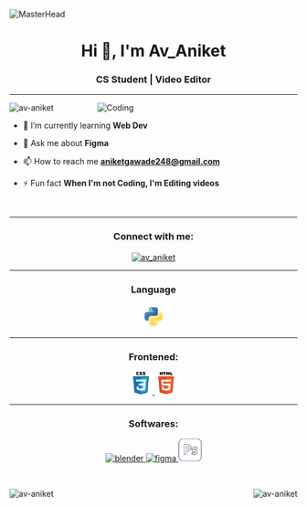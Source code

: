 ![MasterHead](https://i.pinimg.com/originals/0a/dd/5a/0add5a26394fa458118f96c0bb49e840.gif)
<h1 align="center">Hi 👋, I'm Av_Aniket</h1>
<h3 align="center">CS Student | Video Editor</h3>

---

<img align="right" alt="Coding" width="350" src="https://media1.tenor.com/m/xtRU2hPyPV0AAAAC/jujutsu-kaisen-jjk.gif">
<p align="left"> <img src="https://komarev.com/ghpvc/?username=av-aniket&label=Profile%20views&color=0e75b6&style=flat" alt="av-aniket" /> </p>

- 🌱 I’m currently learning **Web Dev**

- 💬 Ask me about **Figma**

- 📫 How to reach me **aniketgawade248@gmail.com**

- ⚡ Fun fact **When I'm not Coding, I'm Editing videos**
<p>&nbsp;</p>

---

<h3 align="center">Connect with me:</h3>
<p align="center">
<a href="https://instagram.com/av_aniket" target="blank"><img align="center" src="https://raw.githubusercontent.com/rahuldkjain/github-profile-readme-generator/master/src/images/icons/Social/instagram.svg" alt="av_aniket" height="30" width="40" /></a>
</p>

---

<h3 align="center">Language</h3>
<p align="center"> <a href="https://www.python.org" target="_blank" rel="noreferrer"> <img src="https://raw.githubusercontent.com/devicons/devicon/master/icons/python/python-original.svg" alt="python" width="40" height="40"/> </a> </p>

---

<h3 align="center">Frontened:</h3>
<p align="center"> <a href="https://www.w3schools.com/css/" target="_blank" rel="noreferrer"> <img src="https://raw.githubusercontent.com/devicons/devicon/master/icons/css3/css3-original-wordmark.svg" alt="css3" width="40" height="40"/> </a> <a href="https://www.w3.org/html/" target="_blank" rel="noreferrer"> <img src="https://raw.githubusercontent.com/devicons/devicon/master/icons/html5/html5-original-wordmark.svg" alt="html5" width="40" height="40"/> </a> 

---

<h3 align="center">Softwares:</h3>
<p align="center"> <a href="https://www.blender.org/" target="_blank" rel="noreferrer"> <img src="https://download.blender.org/branding/community/blender_community_badge_white.svg" alt="blender" width="40" height="40"/> </a> <a href="https://www.figma.com/" target="_blank" rel="noreferrer"> <img src="https://www.vectorlogo.zone/logos/figma/figma-icon.svg" alt="figma" width="40" height="40"/> </a>  <a href="https://www.photoshop.com/en" target="_blank" rel="noreferrer"> <img src="https://raw.githubusercontent.com/devicons/devicon/master/icons/photoshop/photoshop-line.svg" alt="photoshop" width="40" height="40"/> </a>
<p>&nbsp;</p>



<p><img align="left" src="https://github-readme-stats.vercel.app/api/top-langs?username=av-aniket&show_icons=true&locale=en&layout=compact" alt="av-aniket" /></p>

<p>&nbsp;<img align="right" src="https://github-readme-stats.vercel.app/api?username=av-aniket&show_icons=true&locale=en" alt="av-aniket" /></p>



